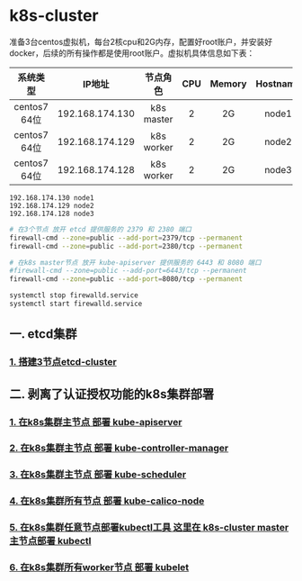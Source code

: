 # k8s-cluster

准备3台centos虚拟机，每台2核cpu和2G内存，配置好root账户，并安装好docker，后续的所有操作都是使用root账户。虚拟机具体信息如下表：

| 系统类型 | IP地址 | 节点角色 | CPU | Memory | Hostname |
| :------: | :--------: | :-------: | :-----: | :---------: | :-----: |
| centos7 64位 | 192.168.174.130 | k8s master |   2    | 2G | node1 |
| centos7 64位 | 192.168.174.129 | k8s worker |   2    | 2G | node2 |
| centos7 64位 | 192.168.174.128 | k8s worker |   2    | 2G | node3 |

```/etc/hosts
192.168.174.130 node1
192.168.174.129 node2
192.168.174.128 node3
```

```bash
# 在3个节点 放开 etcd 提供服务的 2379 和 2380 端口
firewall-cmd --zone=public --add-port=2379/tcp --permanent
firewall-cmd --zone=public --add-port=2380/tcp --permanent

# 在k8s master节点 放开 kube-apiserver 提供服务的 6443 和 8080 端口
#firewall-cmd --zone=public --add-port=6443/tcp --permanent
firewall-cmd --zone=public --add-port=8080/tcp --permanent

systemctl stop firewalld.service
systemctl start firewalld.service
```

## 一. etcd集群
### [1. 搭建3节点etcd-cluster][1]

## 二. 剥离了认证授权功能的k8s集群部署
### [1. 在k8s集群主节点 部署 kube-apiserver][2]
### [2. 在k8s集群主节点 部署 kube-controller-manager][3]
### [3. 在k8s集群主节点 部署 kube-scheduler][4]
### [4. 在k8s集群所有节点 部署 kube-calico-node][5]
### [5. 在k8s集群任意节点部署kubectl工具 这里在 k8s-cluster master 主节点部署 kubectl][6]
### [6. 在k8s集群所有worker节点 部署 kubelet][7]




[1]: https://github.com/solozyx/k8s-cluster/tree/master/docs/etcd-cluster.md
[2]: https://github.com/solozyx/k8s-cluster/tree/master/docs/kube-apiserver.md
[3]: https://github.com/solozyx/k8s-cluster/tree/master/docs/kube-controller-manager.md
[4]: https://github.com/solozyx/k8s-cluster/tree/master/docs/kube-scheduler.md
[5]: https://github.com/solozyx/k8s-cluster/tree/master/docs/kube-calico-node.md
[6]: https://github.com/solozyx/k8s-cluster/tree/master/docs/kubectl.md
[7]: https://github.com/solozyx/k8s-cluster/tree/master/docs/kubelet.md